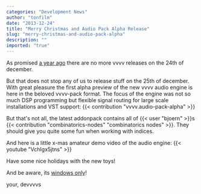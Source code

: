 ```yaml
---
categories: "Development News"
author: "tonfilm"
date: "2013-12-24"
title: "Merry Christmas and Audio Pack Alpha Release"
slug: "merry-christmas-and-audio-pack-alpha"
description: ""
imported: "true"
---
```



As promised [a year ago](/blog/2012/vvvv45beta29) there are no more vvvv releases on the 24th of december.

But that does not stop any of us to release stuff on the 25th of december.
With great pleasure the first alpha preview of the new vvvv audio engine is here in the beloved vvvv-pack format. The focus of the engine was not so much DSP programming but flexible signal routing for large scale installations and VST support: {{< contribution "vvvv.audio-pack-alpha" >}}

But that's not all, the latest addonpack contains all of {{< user "bjoern" >}}s {{< contribution "combinatorics-nodes" "combinatorics nodes" >}}. They should give you quite some fun when working with indices.

And here is a little x-mas amateur demo video of the audio engine:
{{< youtube "VchIgx5jtns" >}}

Have some nice holidays with the new toys!

And be aware, its [windows only](forum)!

your,
devvvvs